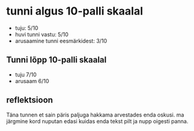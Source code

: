 # tunni algus 10-palli skaalal

-   tuju: 5/10
-   huvi tunni vastu: 5/10
-   arusaamine tunni eesmärkidest: 3/10

## Tunni lõpp 10-palli skaalal

-   tuju 7/10
-   arusaam 6/10

## reflektsioon

Täna tunnen et sain päris paljuga hakkama arvestades enda oskusi. ma järgmine kord nuputan edasi kuidas enda tekst pilt ja nupp oigesti panna.
